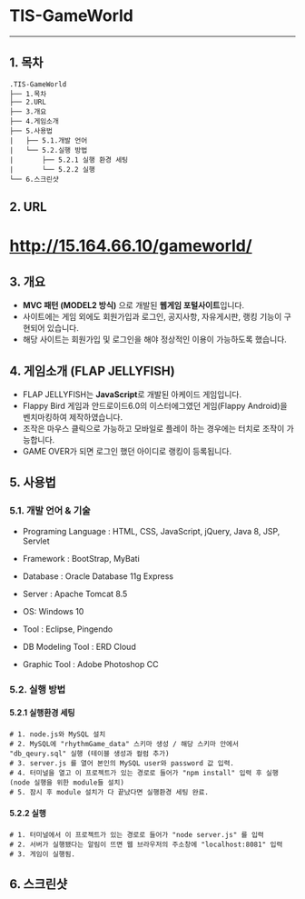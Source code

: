# TIS-GameWorld
-------------
## 1. 목차
```
.TIS-GameWorld
├── 1.목차
├── 2.URL
├── 3.개요
├── 4.게임소개
├── 5.사용법
|   ├── 5.1.개발 언어
|   └── 5.2.실행 방법
|       ├── 5.2.1 실행 환경 세팅
|       └── 5.2.2 실행
└── 6.스크린샷
```

## 2. URL 
# http://15.164.66.10/gameworld/



## 3. 개요
 - **MVC 패턴 (MODEL2 방식)** 으로 개발된 **웹게임 포털사이트**입니다. 
 - 사이트에는 게임 외에도 회원가입과 로그인, 공지사항, 자유게시판, 랭킹 기능이 구현되어 있습니다.
 - 해당 사이트는 회원가입 및 로그인을 해야 정상적인 이용이 가능하도록 했습니다.
 
 
 
## 4. 게임소개 (FLAP JELLYFISH)
- FLAP JELLYFISH는 **JavaScript**로 개발된 아케이드 게임입니다.
- Flappy Bird 게임과 안드로이드6.0의 이스터에그였던 게임(Flappy Android)을 벤치마킹하여 제작하였습니다.
- 조작은 마우스 클릭으로 가능하고 모바일로 플레이 하는 경우에는 터치로 조작이 가능합니다.
- GAME OVER가 되면 로그인 했던 아이디로 랭킹이 등록됩니다.


## 5. 사용법
### 5.1. 개발 언어 & 기술
- Programing Language : HTML, CSS, JavaScript, jQuery, Java 8, JSP, Servlet
- Framework : BootStrap, MyBati
- Database : Oracle Database 11g Express 
- Server : Apache Tomcat 8.5 
- OS: Windows 10


- Tool : Eclipse, Pingendo 
- DB Modeling Tool : ERD Cloud 
- Graphic Tool : Adobe Photoshop CC



### 5.2. 실행 방법
#### 5.2.1 실행환경 세팅
```
# 1. node.js와 MySQL 설치
# 2. MySQL에 "rhythmGame_data" 스키마 생성 / 해당 스키마 안에서 "db_qeury.sql" 실행 (테이블 생성과 컬럼 추가)
# 3. server.js 를 열어 본인의 MySQL user와 password 값 입력.
# 4. 터미널을 열고 이 프로젝트가 있는 경로로 들어가 "npm install" 입력 후 실행 (node 실행을 위한 module들 설치) 
# 5. 잠시 후 module 설치가 다 끝났다면 실행환경 세팅 완료. 
```
#### 5.2.2 실행
```
# 1. 터미널에서 이 프로젝트가 있는 경로로 들어가 "node server.js" 를 입력
# 2. 서버가 실행됐다는 알림이 뜨면 웹 브라우저의 주소창에 "localhost:8081" 입력
# 3. 게임이 실행됨.
```


## 6. 스크린샷

